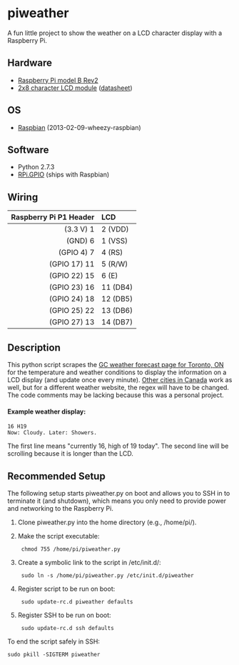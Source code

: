 piweather
====================

A fun little project to show the weather on a LCD character display with a Raspberry Pi.

## Hardware
- [Raspberry Pi model B Rev2](http://www.raspberrypi.org)
- [2x8 character LCD module](http://www.newhavendisplay.com/nhd0208azrnybw33v-p-5156.html) ([datasheet](http://www.newhavendisplay.com/specs/NHD-0208AZ-RN-YBW-33V.pdf))

## OS
- [Raspbian](http://www.raspbian.org/) (2013-02-09-wheezy-raspbian)

## Software
- Python 2.7.3
 - [RPi.GPIO](https://pypi.python.org/pypi/RPi.GPIO) (ships with Raspbian)

## Wiring
| Raspberry Pi P1 Header | LCD |
| ---: | :--- |
| (3.3 V) 1 | 2 (VDD) |
| (GND) 6 | 1 (VSS) |
| (GPIO 4) 7 | 4 (RS) |
| (GPIO 17) 11 | 5 (R/W) |
| (GPIO 22) 15 | 6 (E) |
| (GPIO 23) 16 | 11 (DB4) |
| (GPIO 24) 18 | 12 (DB5) |
| (GPIO 25) 22 | 13 (DB6) |
| (GPIO 27) 13 | 14 (DB7) |

## Description
This python script scrapes the [GC weather forecast page for Toronto, ON](http://weather.gc.ca/city/pages/on-143_metric_e.html) for the temperature and weather conditions to display the information on a LCD display (and update once every minute). [Other cities in Canada](http://weather.gc.ca/canada_e.html) work as well, but for a different weather website, the regex will have to be changed. The code comments may be lacking because this was a personal project.

#### Example weather display:
```
16 H19
Now: Cloudy. Later: Showers.
```
The first line means "currently 16, high of 19 today". The second line will be scrolling because it is longer than the LCD.

## Recommended Setup
The following setup starts piweather.py on boot and allows you to SSH in to terminate it (and shutdown), which means you only need to provide power and networking to the Raspberry Pi.

1. Clone piweather.py into the home directory (e.g., /home/pi/).
2. Make the script executable:

        chmod 755 /home/pi/piweather.py

3. Create a symbolic link to the script in /etc/init.d/:

        sudo ln -s /home/pi/piweather.py /etc/init.d/piweather

4. Register script to be run on boot:

        sudo update-rc.d piweather defaults

5. Register SSH to be run on boot:

        sudo update-rc.d ssh defaults

To end the script safely in SSH:

    sudo pkill -SIGTERM piweather
